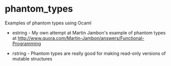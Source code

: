 phantom_types
=============

Examples of phantom types using Ocaml

- estring - My own attempt at Martin Jambon's example of phantom types at http://www.quora.com/Martin-Jambon/answers/Functional-Programming

- rstring - Phantom types are really good for making read-only versions of mutable structures